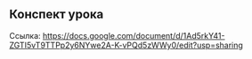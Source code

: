 ## Конспект урока
Ссылка: https://docs.google.com/document/d/1Ad5rkY41-ZGTI5vT9TTPp2y6NYwe2A-K-vPQd5zWWy0/edit?usp=sharing 